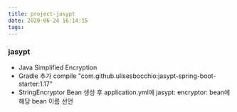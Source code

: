 ```yaml
---
title: project-jasypt
date: 2020-06-24 16:14:15
tags:
---
```

### jasypt
- Java Simplified Encryption
- Gradle 추가 compile "com.github.ulisesbocchio:jasypt-spring-boot-starter:1.17"
- StringEncryptor Bean 생성 후 application.yml에 jasypt: encryptor: bean에 해당 bean 이름 선언
